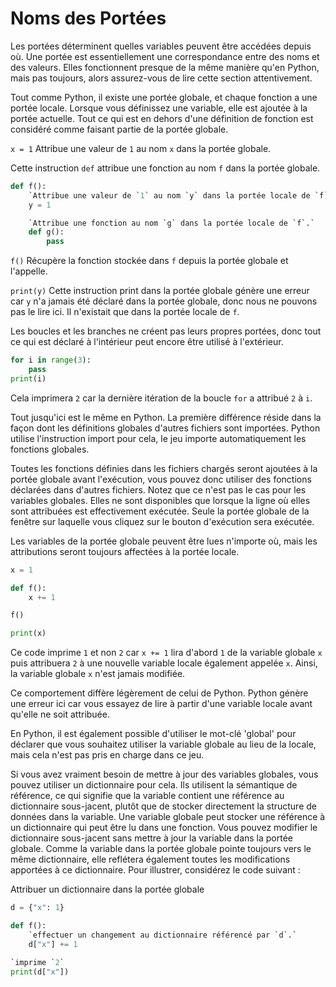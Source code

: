 # Noms des Portées

Les portées déterminent quelles variables peuvent être accédées depuis où. Une portée est essentiellement une correspondance entre des noms et des valeurs. Elles fonctionnent presque de la même manière qu'en Python, mais pas toujours, alors assurez-vous de lire cette section attentivement.

Tout comme Python, il existe une portée globale, et chaque fonction a une portée locale. Lorsque vous définissez une variable, elle est ajoutée à la portée actuelle. Tout ce qui est en dehors d'une définition de fonction est considéré comme faisant partie de la portée globale.

`x = 1`
Attribue une valeur de `1` au nom `x` dans la portée globale.

Cette instruction `def` attribue une fonction au nom `f` dans la portée globale.

```python
def f():
    `Attribue une valeur de `1` au nom `y` dans la portée locale de `f`.`
    y = 1

    `Attribue une fonction au nom `g` dans la portée locale de `f`.`
    def g():
        pass
```

`f()`
Récupère la fonction stockée dans `f` depuis la portée globale et l'appelle.

`print(y)`
Cette instruction print dans la portée globale génère une erreur car `y` n'a jamais été déclaré dans la portée globale, donc nous ne pouvons pas le lire ici. Il n'existait que dans la portée locale de `f`.

Les boucles et les branches ne créent pas leurs propres portées, donc tout ce qui est déclaré à l'intérieur peut encore être utilisé à l'extérieur.

```python
for i in range(3):
    pass
print(i)
```

Cela imprimera `2` car la dernière itération de la boucle `for` a attribué `2` à `i`.

Tout jusqu'ici est le même en Python. La première différence réside dans la façon dont les définitions globales d'autres fichiers sont importées. Python utilise l'instruction import pour cela, le jeu importe automatiquement les fonctions globales.

Toutes les fonctions définies dans les fichiers chargés seront ajoutées à la portée globale avant l'exécution, vous pouvez donc utiliser des fonctions déclarées dans d'autres fichiers. Notez que ce n'est pas le cas pour les variables globales. Elles ne sont disponibles que lorsque la ligne où elles sont attribuées est effectivement exécutée. Seule la portée globale de la fenêtre sur laquelle vous cliquez sur le bouton d'exécution sera exécutée.

Les variables de la portée globale peuvent être lues n'importe où, mais les attributions seront toujours affectées à la portée locale.

```python
x = 1

def f():
    x += 1

f()

print(x)
```

Ce code imprime `1` et non `2` car `x += 1` lira d'abord `1` de la variable globale `x` puis attribuera `2` à une nouvelle variable locale également appelée `x`. Ainsi, la variable globale `x` n'est jamais modifiée.

Ce comportement diffère légèrement de celui de Python. Python génère une erreur ici car vous essayez de lire à partir d'une variable locale avant qu'elle ne soit attribuée.

En Python, il est également possible d'utiliser le mot-clé 'global' pour déclarer que vous souhaitez utiliser la variable globale au lieu de la locale, mais cela n'est pas pris en charge dans ce jeu.

Si vous avez vraiment besoin de mettre à jour des variables globales, vous pouvez utiliser un dictionnaire pour cela. Ils utilisent la sémantique de référence, ce qui signifie que la variable contient une référence au dictionnaire sous-jacent, plutôt que de stocker directement la structure de données dans la variable. Une variable globale peut stocker une référence à un dictionnaire qui peut être lu dans une fonction. Vous pouvez modifier le dictionnaire sous-jacent sans mettre à jour la variable dans la portée globale. Comme la variable dans la portée globale pointe toujours vers le même dictionnaire, elle reflétera également toutes les modifications apportées à ce dictionnaire. Pour illustrer, considérez le code suivant :

Attribuer un dictionnaire dans la portée globale

```python
d = {"x": 1}

def f():
    `effectuer un changement au dictionnaire référencé par `d`.`
    d["x"] += 1

`imprime `2`
print(d["x"])
```